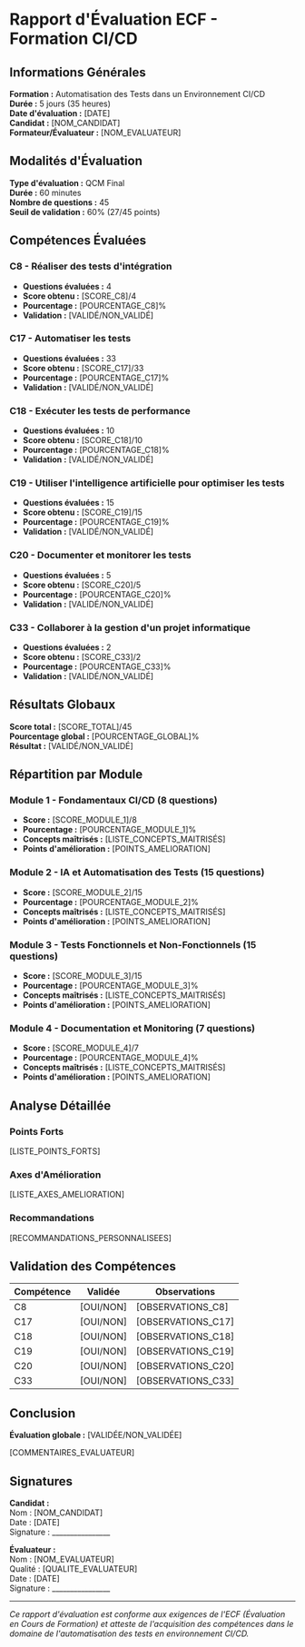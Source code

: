 # Rapport d'Évaluation ECF - Formation CI/CD

## Informations Générales

**Formation :** Automatisation des Tests dans un Environnement CI/CD  
**Durée :** 5 jours (35 heures)  
**Date d'évaluation :** [DATE]  
**Candidat :** [NOM_CANDIDAT]  
**Formateur/Évaluateur :** [NOM_EVALUATEUR]  

## Modalités d'Évaluation

**Type d'évaluation :** QCM Final  
**Durée :** 60 minutes  
**Nombre de questions :** 45  
**Seuil de validation :** 60% (27/45 points)  

## Compétences Évaluées

### C8 - Réaliser des tests d'intégration
- **Questions évaluées :** 4
- **Score obtenu :** [SCORE_C8]/4
- **Pourcentage :** [POURCENTAGE_C8]%
- **Validation :** [VALIDÉ/NON_VALIDÉ]

### C17 - Automatiser les tests
- **Questions évaluées :** 33
- **Score obtenu :** [SCORE_C17]/33
- **Pourcentage :** [POURCENTAGE_C17]%
- **Validation :** [VALIDÉ/NON_VALIDÉ]

### C18 - Exécuter les tests de performance
- **Questions évaluées :** 10
- **Score obtenu :** [SCORE_C18]/10
- **Pourcentage :** [POURCENTAGE_C18]%
- **Validation :** [VALIDÉ/NON_VALIDÉ]

### C19 - Utiliser l'intelligence artificielle pour optimiser les tests
- **Questions évaluées :** 15
- **Score obtenu :** [SCORE_C19]/15
- **Pourcentage :** [POURCENTAGE_C19]%
- **Validation :** [VALIDÉ/NON_VALIDÉ]

### C20 - Documenter et monitorer les tests
- **Questions évaluées :** 5
- **Score obtenu :** [SCORE_C20]/5
- **Pourcentage :** [POURCENTAGE_C20]%
- **Validation :** [VALIDÉ/NON_VALIDÉ]

### C33 - Collaborer à la gestion d'un projet informatique
- **Questions évaluées :** 2
- **Score obtenu :** [SCORE_C33]/2
- **Pourcentage :** [POURCENTAGE_C33]%
- **Validation :** [VALIDÉ/NON_VALIDÉ]

## Résultats Globaux

**Score total :** [SCORE_TOTAL]/45  
**Pourcentage global :** [POURCENTAGE_GLOBAL]%  
**Résultat :** [VALIDÉ/NON_VALIDÉ]  

## Répartition par Module

### Module 1 - Fondamentaux CI/CD (8 questions)
- **Score :** [SCORE_MODULE_1]/8
- **Pourcentage :** [POURCENTAGE_MODULE_1]%
- **Concepts maîtrisés :** [LISTE_CONCEPTS_MAITRISÉS]
- **Points d'amélioration :** [POINTS_AMELIORATION]

### Module 2 - IA et Automatisation des Tests (15 questions)
- **Score :** [SCORE_MODULE_2]/15
- **Pourcentage :** [POURCENTAGE_MODULE_2]%
- **Concepts maîtrisés :** [LISTE_CONCEPTS_MAITRISÉS]
- **Points d'amélioration :** [POINTS_AMELIORATION]

### Module 3 - Tests Fonctionnels et Non-Fonctionnels (15 questions)
- **Score :** [SCORE_MODULE_3]/15
- **Pourcentage :** [POURCENTAGE_MODULE_3]%
- **Concepts maîtrisés :** [LISTE_CONCEPTS_MAITRISÉS]
- **Points d'amélioration :** [POINTS_AMELIORATION]

### Module 4 - Documentation et Monitoring (7 questions)
- **Score :** [SCORE_MODULE_4]/7
- **Pourcentage :** [POURCENTAGE_MODULE_4]%
- **Concepts maîtrisés :** [LISTE_CONCEPTS_MAITRISÉS]
- **Points d'amélioration :** [POINTS_AMELIORATION]

## Analyse Détaillée

### Points Forts
[LISTE_POINTS_FORTS]

### Axes d'Amélioration
[LISTE_AXES_AMELIORATION]

### Recommandations
[RECOMMANDATIONS_PERSONNALISEES]

## Validation des Compétences

| Compétence | Validée | Observations |
|------------|---------|--------------|
| C8 | [OUI/NON] | [OBSERVATIONS_C8] |
| C17 | [OUI/NON] | [OBSERVATIONS_C17] |
| C18 | [OUI/NON] | [OBSERVATIONS_C18] |
| C19 | [OUI/NON] | [OBSERVATIONS_C19] |
| C20 | [OUI/NON] | [OBSERVATIONS_C20] |
| C33 | [OUI/NON] | [OBSERVATIONS_C33] |

## Conclusion

**Évaluation globale :** [VALIDÉE/NON_VALIDÉE]

[COMMENTAIRES_EVALUATEUR]

## Signatures

**Candidat :**  
Nom : [NOM_CANDIDAT]  
Date : [DATE]  
Signature : ________________

**Évaluateur :**  
Nom : [NOM_EVALUATEUR]  
Qualité : [QUALITE_EVALUATEUR]  
Date : [DATE]  
Signature : ________________

---

*Ce rapport d'évaluation est conforme aux exigences de l'ECF (Évaluation en Cours de Formation) et atteste de l'acquisition des compétences dans le domaine de l'automatisation des tests en environnement CI/CD.*